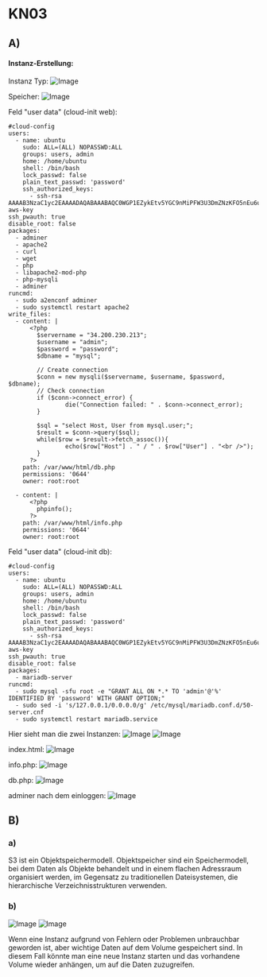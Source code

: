 # KN03

## A)

#### Instanz-Erstellung:
Instanz Typ:
![Image](1.png)

Speicher:
![Image](2.png)

Feld "user data" (cloud-init web):
```
#cloud-config
users:
  - name: ubuntu
    sudo: ALL=(ALL) NOPASSWD:ALL
    groups: users, admin
    home: /home/ubuntu
    shell: /bin/bash
    lock_passwd: false
    plain_text_passwd: 'password'        
    ssh_authorized_keys:
      - ssh-rsa AAAAB3NzaC1yc2EAAAADAQABAAABAQC0WGP1EZykEtv5YGC9nMiPFW3U3DmZNzKFO5nEu6uozEHh4jLZzPNHSrfFTuQ2GnRDSt+XbOtTLdcj26+iPNiFoFha42aCIzYjt6V8Z+SQ9pzF4jPPzxwXfDdkEWylgoNnZ+4MG1lNFqa8aO7F62tX0Yj5khjC0Bs7Mb2cHLx1XZaxJV6qSaulDuBbLYe8QUZXkMc7wmob3PM0kflfolR3LE7LResIHWa4j4FL6r5cQmFlDU2BDPpKMFMGUfRSFiUtaWBNXFOWHQBC2+uKmuMPYP4vJC9sBgqMvPN/X2KyemqdMvdKXnCfrzadHuSSJYEzD64Cve5Zl9yVvY4AqyBD aws-key
ssh_pwauth: true
disable_root: false 
packages:
  - adminer
  - apache2 
  - curl 
  - wget 
  - php 
  - libapache2-mod-php 
  - php-mysqli
  - adminer
runcmd:
  - sudo a2enconf adminer
  - sudo systemctl restart apache2
write_files:
  - content: |
      <?php
        $servername = "34.200.230.213";
        $username = "admin";
        $password = "password";
        $dbname = "mysql";

        // Create connection
        $conn = new mysqli($servername, $username, $password, $dbname);
        // Check connection
        if ($conn->connect_error) {
                die("Connection failed: " . $conn->connect_error);
        }

        $sql = "select Host, User from mysql.user;";
        $result = $conn->query($sql);
        while($row = $result->fetch_assoc()){
                echo($row["Host"] . " / " . $row["User"] . "<br />");
        }
      ?>
    path: /var/www/html/db.php
    permissions: '0644'
    owner: root:root
    
  - content: |
      <?php
        phpinfo();
      ?>
    path: /var/www/html/info.php
    permissions: '0644'
    owner: root:root
```

Feld "user data" (cloud-init db):
```
#cloud-config
users:
  - name: ubuntu
    sudo: ALL=(ALL) NOPASSWD:ALL
    groups: users, admin
    home: /home/ubuntu
    shell: /bin/bash
    lock_passwd: false
    plain_text_passwd: 'password'    
    ssh_authorized_keys:
      - ssh-rsa AAAAB3NzaC1yc2EAAAADAQABAAABAQC0WGP1EZykEtv5YGC9nMiPFW3U3DmZNzKFO5nEu6uozEHh4jLZzPNHSrfFTuQ2GnRDSt+XbOtTLdcj26+iPNiFoFha42aCIzYjt6V8Z+SQ9pzF4jPPzxwXfDdkEWylgoNnZ+4MG1lNFqa8aO7F62tX0Yj5khjC0Bs7Mb2cHLx1XZaxJV6qSaulDuBbLYe8QUZXkMc7wmob3PM0kflfolR3LE7LResIHWa4j4FL6r5cQmFlDU2BDPpKMFMGUfRSFiUtaWBNXFOWHQBC2+uKmuMPYP4vJC9sBgqMvPN/X2KyemqdMvdKXnCfrzadHuSSJYEzD64Cve5Zl9yVvY4AqyBD aws-key
ssh_pwauth: true
disable_root: false
packages:
  - mariadb-server
runcmd:
  - sudo mysql -sfu root -e "GRANT ALL ON *.* TO 'admin'@'%' IDENTIFIED BY 'password' WITH GRANT OPTION;"
  - sudo sed -i 's/127.0.0.1/0.0.0.0/g' /etc/mysql/mariadb.conf.d/50-server.cnf
  - sudo systemctl restart mariadb.service
```

Hier sieht man die zwei Instanzen:
![Image](9.png)
![Image](10.png)

index.html:
![Image](5.png)

info.php:
![Image](6.png)

db.php:
![Image](7.png)

adminer nach dem einloggen:
![Image](8.png)

## B)

### a)
S3 ist ein Objektspeichermodell. Objektspeicher sind ein Speichermodell, bei dem Daten als Objekte behandelt und in einem flachen Adressraum organisiert werden, im Gegensatz zu traditionellen Dateisystemen, die hierarchische Verzeichnisstrukturen verwenden.
### b)

![Image](B1.png)
![Image](B2.png)

Wenn eine Instanz aufgrund von Fehlern oder Problemen unbrauchbar geworden ist, aber wichtige Daten auf dem Volume gespeichert sind. In diesem Fall könnte man eine neue Instanz starten und das vorhandene Volume wieder anhängen, um auf die Daten zuzugreifen.